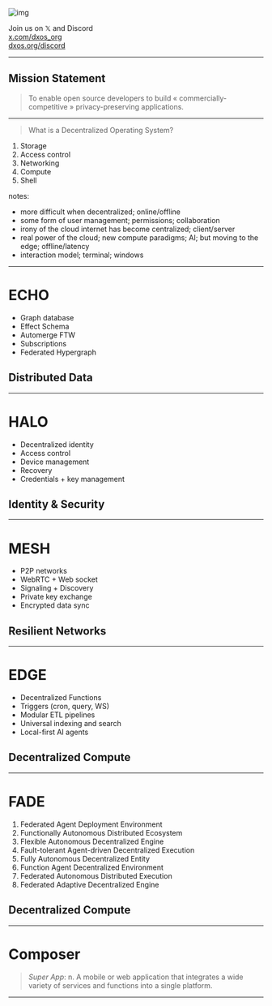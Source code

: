 <!-- 
.slide: data-background="#151515"
-->

![img](https://dxos.org/images/logo/dxos-logotype-white.svg)

Join us on 𝕏 and Discord <!-- .element: class="!text-center" -->
<br>
[x.com/dxos_org](https://x.com/dxos_org)
<br>
[dxos.org/discord](https://dxos.org/discord)

---
<!-- 
.slide: data-background="#151515"
-->

## Mission Statement
<!-- .element: class="!text-center !p-0" -->

> To enable open source developers to build «&nbsp;commercially-competitive&nbsp;» privacy-preserving applications.

---
<!-- 
.slide: data-background="#151515"
-->

> What is a Decentralized Operating System?

1. Storage
2. Access control
3. Networking
4. Compute
5. Shell

notes:
- more difficult when decentralized; online/offline
- some form of user management; permissions; collaboration
- irony of the cloud internet has become centralized; client/server
- real power of the cloud; new compute paradigms; AI; but moving to the edge; offline/latency
- interaction model; terminal; windows

---
<!-- 
.slide: data-background="#00224D" data-background-opacity="0.5" data-background-image="https://raw.githubusercontent.com/dxos/dxos/main/packages/ui/brand/assets/icons/white/icon-echo.svg" data-background-position="95% 50%" data-background-size="30%"
-->

# ECHO

- Graph database
- Effect Schema
- Automerge FTW
- Subscriptions
- Federated Hypergraph

## Distributed Data

---
<!-- 
.slide: data-background="#5D0E41" data-background-opacity="0.5" data-background-image="https://raw.githubusercontent.com/dxos/dxos/main/packages/ui/brand/assets/icons/white/icon-halo.svg" data-background-position="95% 50%" data-background-size="30%"
-->

# HALO

- Decentralized identity
- Access control
- Device management
- Recovery
- Credentials + key management

## Identity & Security

---
<!-- 
.slide: data-background="#994D1C" data-background-opacity="0.5" data-background-image="https://raw.githubusercontent.com/dxos/dxos/main/packages/ui/brand/assets/icons/white/icon-mesh.svg" data-background-position="95% 50%" data-background-size="30%"
-->

# MESH

- P2P networks
- WebRTC + Web socket
- Signaling + Discovery
- Private key exchange
- Encrypted data sync

## Resilient Networks

---
<!-- 
.slide: data-background="#A0153E" data-background-opacity="0.5" data-background-image="https://raw.githubusercontent.com/dxos/dxos/main/packages/ui/brand/assets/icons/white/icon-kube.svg" data-background-position="95% 50%" data-background-size="30%"
-->

# EDGE

- Decentralized Functions
- Triggers (cron, query, WS)
- Modular ETL pipelines
- Universal indexing and search
- Local-first AI agents

## Decentralized Compute

---
<!--
.slide: data-visibility="hidden"
-->

# FADE

1. Federated Agent Deployment Environment
1. Functionally Autonomous Distributed Ecosystem
1. Flexible Autonomous Decentralized Engine
1. Fault-tolerant Agent-driven Decentralized Execution
1. Fully Autonomous Decentralized Entity
1. Function Agent Decentralized Environment
1. Federated Autonomous Distributed Execution
1. Federated Adaptive Decentralized Engine

## Decentralized Compute

---
<!-- 
.slide: data-background-transition="zoom" 
-->

# Composer 
<!-- .element: class="!text-center !p-0" -->

> *Super App*: n. A mobile or web application that integrates a wide variety of services and functions into a single platform.

---
<!--
.slide: data-background-video="https://dxos.network/DXOS.mp4"
-->
